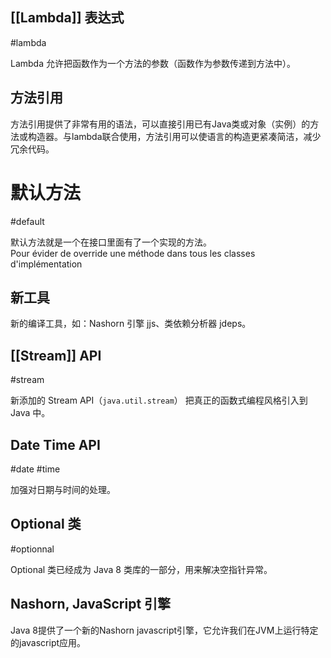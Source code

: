 
## **[[Lambda]] 表达式**
#lambda 

Lambda 允许把函数作为一个方法的参数（函数作为参数传递到方法中）。 
    
## **方法引用**

方法引用提供了非常有用的语法，可以直接引用已有Java类或对象（实例）的方法或构造器。与lambda联合使用，方法引用可以使语言的构造更紧凑简洁，减少冗余代码。
    
# **默认方法**
#default

默认方法就是一个在接口里面有了一个实现的方法。  
Pour évider de override une méthode dans tous les classes d'implémentation

## **新工具**

新的编译工具，如：Nashorn 引擎 jjs、类依赖分析器 jdeps。

## **[[Stream]] API**
#stream 

新添加的 Stream API（`java.util.stream`） 把真正的函数式编程风格引入到 Java 中。 
    
## **Date Time API**
#date #time 

加强对日期与时间的处理。 
    
## **Optional 类**
#optionnal 

Optional 类已经成为 Java 8 类库的一部分，用来解决空指针异常。 
    
## **Nashorn, JavaScript 引擎**

Java 8提供了一个新的Nashorn javascript引擎，它允许我们在JVM上运行特定的javascript应用。